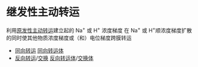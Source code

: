 # 继发性主动转运

利用[原发性主动转运](原发性主动转运.md)建立起的 Na<sup>+</sup> 或 H<sup>+</sup> 浓度梯度
在 Na<sup>+</sup> 或 H<sup>+</sup>顺浓度梯度扩散的同时使其他物质浓度梯度或（和）电位梯度跨膜转运

- [同向转运](同向转运.md) [同向转运体](同向转运体.md)
- [反向转运](反向转运.md)/[交换](交换.md) [反向转运体](反向转运体.md)/[交换体](交换体.md)
